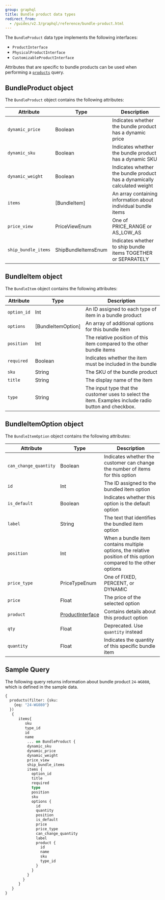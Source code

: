 ```yaml
---
group: graphql
title: Bundle product data types
redirect_from:
  - /guides/v2.3/graphql/reference/bundle-product.html
---
```


The `BundleProduct` data type implements the following interfaces:

-   `ProductInterface`
-   `PhysicalProductInterface`
-   `CustomizableProductInterface`

Attributes that are specific to bundle products can be used when performing a [`products`]({{page.baseurl}}/graphql/queries/products.html) query.

## BundleProduct object

The `BundleProduct` object contains the following attributes:

Attribute | Type | Description
--- | --- | ---
`dynamic_price` | Boolean | Indicates whether the bundle product has a dynamic price
`dynamic_sku` | Boolean | Indicates whether the bundle product has a dynamic SKU
`dynamic_weight` | Boolean | Indicates whether the bundle product has a dynamically calculated weight
`items` | [BundleItem] | An array containing information about individual bundle items
`price_view` | PriceViewEnum | One of PRICE_RANGE or AS_LOW_AS
`ship_bundle_items` | ShipBundleItemsEnum | Indicates whether to ship bundle items TOGETHER or SEPARATELY

## BundleItem object

The `BundleItem` object contains the following attributes:

Attribute | Type | Description
--- | --- | ---
`option_id` | Int | An ID assigned to each type of item in a bundle product
`options`  | [BundleItemOption] | An array of additional options for this bundle item
`position` | Int | The relative position of this item compared to the other bundle items
`required` | Boolean | Indicates whether the item must be included in the bundle
`sku` | String | The SKU of the bundle product
`title` | String | The display name of the item
`type` | String | The input type that the customer uses to select the item. Examples include radio button and checkbox.

## BundleItemOption object

The `BundleItemOption` object contains the following attributes:

Attribute | Type | Description
--- | --- | ---
`can_change_quantity` | Boolean | Indicates whether the customer can change the number of items for this option
`id` | Int | The ID assigned to the bundled item option
`is_default` | Boolean | Indicates whether this option is the default option
`label` | String | The text that identifies the bundled item option
`position` | Int | When a bundle item contains multiple options, the relative position of this option compared to the other options
`price_type` | PriceTypeEnum | One of FIXED, PERCENT, or DYNAMIC
`price` | Float | The price of the selected option
`product` | [ProductInterface]({{page.baseurl}}/graphql/product/product-interface.html) | Contains details about this product option
`qty` | Float | Deprecated. Use `quantity` instead
`quantity` | Float | Indicates the quantity of this specific bundle item

## Sample Query

The following query returns information about bundle product `24-WG080`, which is defined in the sample data.

```graphql
{
  products(filter: {sku:
    {eq: "24-WG080"}
  })
   {
      items{
         sku
         type_id
         id
         name
          ... on BundleProduct {
          dynamic_sku
          dynamic_price
          dynamic_weight
          price_view
          ship_bundle_items
          items {
            option_id
            title
            required
            type
            position
            sku
            options {
              id
              quantity
              position
              is_default
              price
              price_type
              can_change_quantity
              label
              product {
                id
                name
                sku
                type_id
              }
            }
          }
        }
      }
   }
}
```
